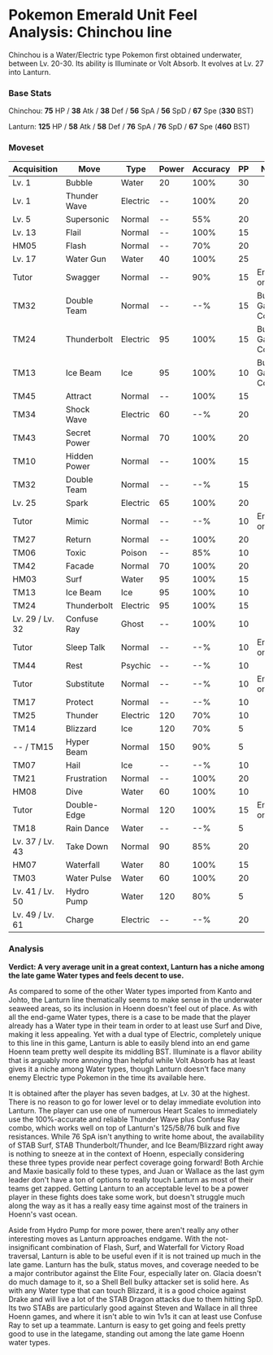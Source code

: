 # Pokemon Emerald Unit Feel Analysis: Chinchou line

Chinchou is a Water/Electric type Pokemon first obtained underwater, between Lv. 20-30. Its ability is Illuminate or Volt Absorb. It evolves at Lv. 27 into Lanturn.

### Base Stats

Chinchou: **75** HP / **38** Atk / **38** Def / **56** SpA / **56** SpD / **67** Spe (**330** BST)

Lanturn: **125** HP / **58** Atk / **58** Def / **76** SpA / **76** SpD / **67** Spe (**460** BST)

### Moveset

| Acquisition     | Move         | Type     | Power | Accuracy | PP | Notes              |
|-----------------|--------------|----------|-------|----------|----|--------------------|
| Lv. 1           | Bubble       | Water    | 20    | 100%     | 30 |                    |
| Lv. 1           | Thunder Wave | Electric | --    | 100%     | 20 |                    |
| Lv. 5           | Supersonic   | Normal   | --    | 55%      | 20 |                    |
| Lv. 13          | Flail        | Normal   | --    | 100%     | 15 |                    |
| HM05            | Flash        | Normal   | --    | 70%      | 20 |                    |
| Lv. 17          | Water Gun    | Water    | 40    | 100%     | 25 |                    |
| Tutor           | Swagger      | Normal   | --    | 90%      | 15 | Emerald only       |
| TM32            | Double Team  | Normal   | --    | --%      | 15 | Buy at Game Corner |
| TM24            | Thunderbolt  | Electric | 95    | 100%     | 15 | Buy at Game Corner |
| TM13            | Ice Beam     | Ice      | 95    | 100%     | 10 | Buy at Game Corner |
| TM45            | Attract      | Normal   | --    | 100%     | 15 |                    |
| TM34            | Shock Wave   | Electric | 60    | --%      | 20 |                    |
| TM43            | Secret Power | Normal   | 70    | 100%     | 20 |                    |
| TM10            | Hidden Power | Normal   | --    | 100%     | 15 |                    |
| TM32            | Double Team  | Normal   | --    | --%      | 15 |                    |
| Lv. 25          | Spark        | Electric | 65    | 100%     | 20 |                    |
| Tutor           | Mimic        | Normal   | --    | --%      | 10 | Emerald only       |
| TM27            | Return       | Normal   | --    | 100%     | 20 |                    |
| TM06            | Toxic        | Poison   | --    | 85%      | 10 |                    |
| TM42            | Facade       | Normal   | 70    | 100%     | 20 |                    |
| HM03            | Surf         | Water    | 95    | 100%     | 15 |                    |
| TM13            | Ice Beam     | Ice      | 95    | 100%     | 10 |                    |
| TM24            | Thunderbolt  | Electric | 95    | 100%     | 15 |                    |
| Lv. 29 / Lv. 32 | Confuse Ray  | Ghost    | --    | 100%     | 10 |                    |
| Tutor           | Sleep Talk   | Normal   | --    | --%      | 10 | Emerald only       |
| TM44            | Rest         | Psychic  | --    | --%      | 10 |                    |
| Tutor           | Substitute   | Normal   | --    | --%      | 10 | Emerald only       |
| TM17            | Protect      | Normal   | --    | --%      | 10 |                    |
| TM25            | Thunder      | Electric | 120   | 70%      | 10 |                    |
| TM14            | Blizzard     | Ice      | 120   | 70%      | 5  |                    |
| -- / TM15       | Hyper Beam   | Normal   | 150   | 90%      | 5  |                    |
| TM07            | Hail         | Ice      | --    | --%      | 10 |                    |
| TM21            | Frustration  | Normal   | --    | 100%     | 20 |                    |
| HM08            | Dive         | Water    | 60    | 100%     | 10 |                    |
| Tutor           | Double-Edge  | Normal   | 120   | 100%     | 15 | Emerald only       |
| TM18            | Rain Dance   | Water    | --    | --%      | 5  |                    |
| Lv. 37 / Lv. 43 | Take Down    | Normal   | 90    | 85%      | 20 |                    |
| HM07            | Waterfall    | Water    | 80    | 100%     | 15 |                    |
| TM03            | Water Pulse  | Water    | 60    | 100%     | 20 |                    |
| Lv. 41 / Lv. 50 | Hydro Pump   | Water    | 120   | 80%      | 5  |                    |
| Lv. 49 / Lv. 61 | Charge       | Electric | --    | --%      | 20 |                    |

### Analysis

**Verdict: A very average unit in a great context, Lanturn has a niche among the late game Water types and feels decent to use.**

As compared to some of the other Water types imported from Kanto and Johto, the Lanturn line thematically seems to make sense in the underwater seaweed areas, so its inclusion in Hoenn doesn't feel out of place. As with all the end-game Water types, there is a case to be made that the player already has a Water type in their team in order to at least use Surf and Dive, making it less appealing. Yet with a dual type of Electric, completely unique to this line in this game, Lanturn is able to easily blend into an end game Hoenn team pretty well despite its middling BST. Illuminate is a flavor ability that is arguably more annoying than helpful while Volt Absorb has at least gives it a niche among Water types, though Lanturn doesn't face many enemy Electric type Pokemon in the time its available here.

It is obtained after the player has seven badges, at Lv. 30 at the highest. There is no reason to go for lower level or to delay immediate evolution into Lanturn. The player can use one of numerous Heart Scales to immediately use the 100%-accurate and reliable Thunder Wave plus Confuse Ray combo, which works well on top of Lanturn's 125/58/76 bulk and five resistances. While 76 SpA isn't anything to write home about, the availability of STAB Surf, STAB Thunderbolt/Thunder, and Ice Beam/Blizzard right away is nothing to sneeze at in the context of Hoenn, especially considering these three types provide near perfect coverage going forward! Both Archie and Maxie basically fold to these types, and Juan or Wallace as the last gym leader don't have a ton of options to really touch Lanturn as most of their teams get zapped. Getting Lanturn to an acceptable level to be a power player in these fights does take some work, but doesn't struggle much along the way as it has a really easy time against most of the trainers in Hoenn's vast ocean. 

Aside from Hydro Pump for more power, there aren't really any other interesting moves as Lanturn approaches endgame. With the not-insignificant combination of Flash, Surf, and Waterfall for Victory Road traversal, Lanturn is able to be useful even if it is not trained up much in the late game. Lanturn has the bulk, status moves, and coverage needed to be a major contributor against the Elite Four, especially later on. Glacia doesn't do much damage to it, so a Shell Bell bulky attacker set is solid here. As with any Water type that can touch Blizzard, it is a good choice against Drake and will live a lot of the STAB Dragon attacks due to them hitting SpD. Its two STABs are particularly good against Steven and Wallace in all three Hoenn games, and where it isn't able to win 1v1s it can at least use Confuse Ray to set up a teammate. Lanturn is easy to get going and feels pretty good to use in the lategame, standing out among the late game Hoenn water types.